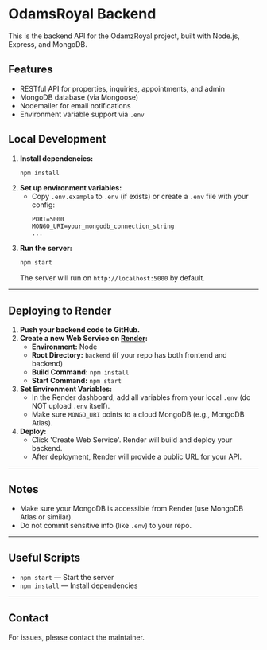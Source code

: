 # OdamsRoyal Backend

This is the backend API for the OdamzRoyal project, built with Node.js, Express, and MongoDB.

## Features
- RESTful API for properties, inquiries, appointments, and admin
- MongoDB database (via Mongoose)
- Nodemailer for email notifications
- Environment variable support via `.env`

## Local Development

1. **Install dependencies:**
   ```bash
   npm install
   ```
2. **Set up environment variables:**
   - Copy `.env.example` to `.env` (if exists) or create a `.env` file with your config:
     ```env
     PORT=5000
     MONGO_URI=your_mongodb_connection_string
     ...
     ```
3. **Run the server:**
   ```bash
   npm start
   ```
   The server will run on `http://localhost:5000` by default.

---

## Deploying to Render

1. **Push your backend code to GitHub.**
2. **Create a new Web Service on [Render](https://render.com/):**
   - **Environment:** Node
   - **Root Directory:** `backend` (if your repo has both frontend and backend)
   - **Build Command:** `npm install`
   - **Start Command:** `npm start`
3. **Set Environment Variables:**
   - In the Render dashboard, add all variables from your local `.env` (do NOT upload `.env` itself).
   - Make sure `MONGO_URI` points to a cloud MongoDB (e.g., MongoDB Atlas).
4. **Deploy:**
   - Click 'Create Web Service'. Render will build and deploy your backend.
   - After deployment, Render will provide a public URL for your API.

---

## Notes
- Make sure your MongoDB is accessible from Render (use MongoDB Atlas or similar).
- Do not commit sensitive info (like `.env`) to your repo.

---

## Useful Scripts
- `npm start` — Start the server
- `npm install` — Install dependencies

---

## Contact
For issues, please contact the maintainer.

